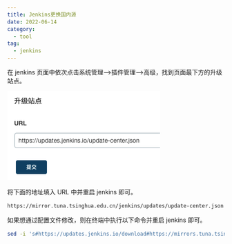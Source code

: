 ```yaml
---
title: Jenkins更换国内源
date: 2022-06-14
category:
  - tool
tag:
  - jenkins
---
```


在 jenkins 页面中依次点击系统管理-->插件管理-->高级，找到页面最下方的升级站点。

![Jenkins更换国内源](./images/Jenkins更换国内源/Jenkins更换国内源.png)

将下面的地址填入 URL 中并重启 jenkins 即可。

```bash
https://mirror.tuna.tsinghua.edu.cn/jenkins/updates/update-center.json
```

如果想通过配置文件修改，则在终端中执行以下命令并重启 jenkins 即可。

```bash
sed -i 's#https://updates.jenkins.io/download#https://mirrors.tuna.tsinghua.edu.cn/jenkins#g' /var/jenkins_home/updates/default.json && sed -i 's#http://www.google.com#https://www.baidu.com#g' /var/jenkins_home/updates/default.json
```
